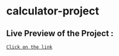 # calculator-project

## Live Preview of the Project :

[`Click on the link`](https://nitishkumar31.github.io/calculator-project/)
